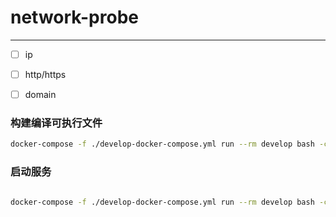 # network-probe

----

* [ ] ip
* [ ] http/https
* [ ] domain



### 构建编译可执行文件

```bash
docker-compose -f ./develop-docker-compose.yml run --rm develop bash -c "cd /work/src;go build -o /work/bin/service"

```

### 启动服务

```bash

docker-compose -f ./develop-docker-compose.yml run --rm develop bash -c "/work/bin/service"
```